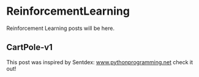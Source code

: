 # ReinforcementLearning
Reinforcement Learning posts will be here.

## CartPole-v1
This post was inspired by Sentdex: www.pythonprogramming.net check it out!
